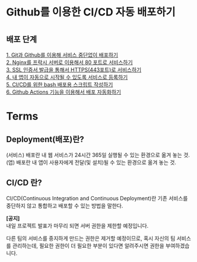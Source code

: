 # Github를 이용한 CI/CD 자동 배포하기

# 

## 배포 단계

[1\. Git과 Github를 이용해 서비스 중단없이 배포하기](https://docs.google.com/document/d/1YonAK2k8BDma7_5BzmDUc-ExPAvKQb-jmAU9V8csyj4/edit?usp=sharing)  
[2\. Nginx를 프락시 서버로 이용해서 80 포트로 서비스하기](https://docs.google.com/document/d/19XSmI-bU7q-edqFnMCxo3qeC3WRjCv21cTMVjwbOP9E/edit?usp=sharing)  
[3\. SSL 인증서 발급을 통해서 HTTPS(443포트)로 서비스하기](https://docs.google.com/document/d/1QqTcDVb6ltVXeVWtb_h-rfRlQJ6A3RzSX4G0_oWSF5U/edit?usp=sharing)  
[4\. 내 앱이 자동으로 시작될 수 있도록 서비스로 등록하기](https://docs.google.com/document/d/1f84oYWvyEvUkM3lJjNd0DmJolr96yUPg2LDiHul-sQk/edit?usp=sharing)  
[5\. CI/CD를 위한 bash 배포용 스크립트 작성하기](https://docs.google.com/document/d/1Y_xXODo35SkjAkf83giA9n0CpfWbpbjjV0ZC5kM5onA/edit?usp=sharing)  
[6\. Github Actions 기능을 이용해서 배포 자동화하기](https://docs.google.com/document/u/0/d/1rKZLrcx8ZMY0CIMZ-o_Ygx9h18S_SdrRNx2VgqwCk8A/edit)

# Terms

## Deployment(배포)란?

(서비스) 배포란 내 웹 서비스가 24시간 365일 실행될 수 있는 환경으로 옮겨 놓는 것.  
(앱) 배포란 내 앱이 사용자에게 전달(및 설치)될 수 있는 환경으로 옮겨 놓는 것.

## CI/CD 란?

CI/CD(Continuous Integration and Continuous Deployment)란 기존 서비스를 중단하지 않고 통합하고 배포할 수 있는 방법을 말한다.

**\[공지\]**  
내일 프로젝트 발표가 마무리 되면 서버 권한을 제한할 예정입니다.

다른 팀의 서비스를 중지하게 만드는 권한은 제거할 예정이므로, 혹시 자신의 팀 서비스를 관리하는데, 필요한 권한이 더 필요한 부분이 있다면 알려주시면 권한을 부여하겠습니다.

